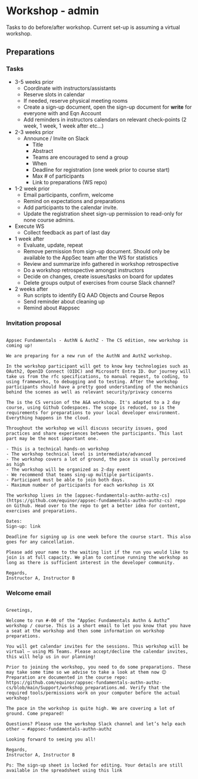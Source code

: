 # Workshop - admin

Tasks to do before/after workshop. Current set-up is assuming a virtual workshop. 

## Preparations

### Tasks

* 3-5 weeks prior
  * Coordinate with instructors/assistants
  * Reserve slots in calendar
  * If needed, reserve physical meeting rooms
  * Create a sign-up document, open the sign-up document for **write** for everyone with and Eqn Account
  * Add reminders in instructors calendars on relevant check-points (2 week, 1 week, 1 week after etc...)
* 2-3 weeks prior
  * Announce / Invite on Slack
    * Title
    * Abstract
    * Teams are encouraged to send a group
    * When
    * Deadline for registration (one week prior to course start)
    * Max # of participants
    * Link to preparations (WS repo)
* 1-2 week prior
  * Email participants, confirm, welcome
  * Remind on expectations and preparations
  * Add participants to the calendar invite.
  * Update the registration sheet sign-up permission to read-only for none course admins.
* Execute WS
  * Collect feedback as part of last day
* 1 week after
  * Evaluate, update, repeat
  * Remove permission from sign-up document. Should only be available to the AppSec team after the WS for statistics
  * Review and summarize info gathered in workshop retrospective
  * Do a workshop retrospective amongst instructors
  * Decide on changes, create issues/tasks on board for updates
  * Delete groups output of exercises from course Slack channel?
* 2 weeks after
  * Run scripts to identify EQ AAD Objects and Course Repos
  * Send reminder about cleaning up
  * Remind about #appsec

### Invitation proposal

```text

Appsec Fundamentals - AuthN & AuthZ - The CS edition, new workshop is coming up! 

We are preparing for a new run of the AuthN and AuthZ workshop.

In the workshop participant will get to know key technologies such as OAuth2, OpenID Connect (OIDC) and Microsoft Entra ID. Our journey will take us from the rfc specifications, to manual request, to coding, to using frameworks, to debugging and to testing. After the workshop participants should have a pretty good understanding of the mechanics behind the scenes as well as relevant security/privacy concerns

The is the CS version of the A&A workshop. It's adapted to a 2 day course, using Github Codespaces. The scope is reduced, so is the requirements for preparations to your local developer environment. Everything happens in the cloud.

Throughout the workshop we will discuss security issues, good practices and share experiences between the participants. This last part may be the most important one.
 
- This is a technical hands-on workshop
- The workshop technical level is intermediate/advanced
- The workshop covers a lot of ground, the pace is usually perceived as high
- The workshop will be organized as 2-day event
- We recommend that teams sing-up multiple participants. 
- Participant must be able to join both days.
- Maximum number of participants for each workshop is XX

The workshop lives in the [appsec-fundamentals-authn-authz-cs](https://github.com/equinor/appsec-fundamentals-authn-authz-cs) repo on Github. Head over to the repo to get a better idea for content, exercises and preparations.

Dates: 
Sign-up: link

Deadline for signing up is one week before the course start. This also goes for any cancellation.

Please add your name to the waiting list if the run you would like to join is at full capacity. We plan to continue running the workshop as long as there is sufficient interest in the developer community.

Regards,
Instructor A, Instructor B

```

### Welcome email

```text

Greetings,
 
Welcome to run #-00 of the “AppSec Fundamentals Authn & Authz” workshop / course. This is a short email to let you know that you have a seat at the workshop and then some information on workshop preparations.
 
You will get calendar invites for the sessions. This workshop will be virtual – using MS Teams. Please accept/decline the calendar invites, this will help us in our planning!
 
Prior to joining the workshop, you need to do some preparations. These may take some time so we advise to take a look at them now 😊 Preparation are documented in the course repo: https://github.com/equinor/appsec-fundamentals-authn-authz-cs/blob/main/Support/workshop_preparations.md. Verify that the required tools/permissions work on your computer before the actual workshop! 
 
The pace in the workshop is quite high. We are covering a lot of ground. Come prepared!
 
Questions? Please use the workshop Slack channel and let’s help each other – #appsec-fundamentals-authn-authz 
 
Looking forward to seeing you all!
 
Regards,
Instructor A, Instructor B
 
Ps: The sign-up sheet is locked for editing. Your details are still available in the spreadsheet using this link
 
```
